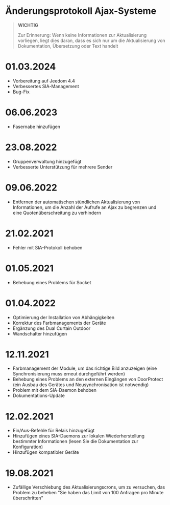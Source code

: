 # Änderungsprotokoll Ajax-Systeme

>**WICHTIG**
>
>Zur Erinnerung: Wenn keine Informationen zur Aktualisierung vorliegen, liegt dies daran, dass es sich nur um die Aktualisierung von Dokumentation, Übersetzung oder Text handelt

# 01.03.2024

- Vorbereitung auf Jeedom 4.4
- Verbessertes SIA-Management
- Bug-Fix

# 06.06.2023

- Fasernabe hinzufügen

# 23.08.2022

- Gruppenverwaltung hinzugefügt
- Verbesserte Unterstützung für mehrere Sender

# 09.06.2022

- Entfernen der automatischen stündlichen Aktualisierung von Informationen, um die Anzahl der Aufrufe an Ajax zu begrenzen und eine Quotenüberschreitung zu verhindern

# 21.02.2021

- Fehler mit SIA-Protokoll behoben

# 01.05.2021

- Behebung eines Problems für Socket

# 01.04.2022

- Optimierung der Installation von Abhängigkeiten
- Korrektur des Farbmanagements der Geräte
- Ergänzung des Dual Curtain Outdoor
- Wandschalter hinzufügen

# 12.11.2021

- Farbmanagement der Module, um das richtige Bild anzuzeigen (eine Synchronisierung muss erneut durchgeführt werden)
- Behebung eines Problems an den externen Eingängen von DoorProtect (ein Ausbau des Gerätes und Neusynchronisation ist notwendig)
- Problem mit dem SIA-Daemon behoben
- Dokumentations-Update

# 12.02.2021

- Ein/Aus-Befehle für Relais hinzugefügt
- Hinzufügen eines SIA-Daemons zur lokalen Wiederherstellung bestimmter Informationen (lesen Sie die Dokumentation zur Konfiguration)
- Hinzufügen kompatibler Geräte

# 19.08.2021

- Zufällige Verschiebung des Aktualisierungscrons, um zu versuchen, das Problem zu beheben "Sie haben das Limit von 100 Anfragen pro Minute überschritten"
